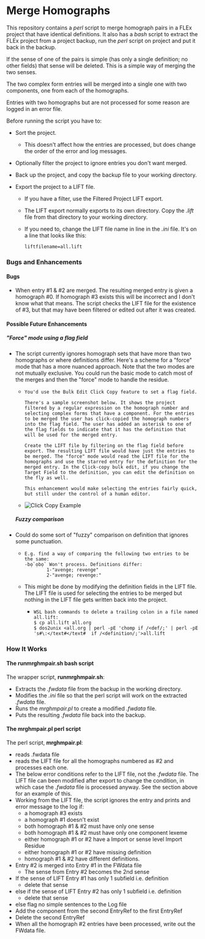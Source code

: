 # Merge Homographs 
This repository contains a *perl* script to merge homograph pairs in a FLEx project that have identical definitions. It also has a *bash* script to extract the FLEx project from a project backup, run the *perl* script on project and put it back in the  backup.

If the sense of one of the pairs is simple (has only a single definition; no other fields) that sense will be deleted. This is a simple way of merging the two senses.

The two complex form entries will be merged into a single one with two components, one from each of the homographs.

Entries with two homographs but are not processed for some reason are logged in an error file.

Before running the script you have to:

* Sort the project.

  * This doesn't affect how the entries are processed, but does change the order of the error and log messages.

* Optionally filter the project to ignore entries you don't want merged.

* Back up the project, and copy the backup file to your working directory.

* Export the project to a LIFT file.

  * If you have a filter, use the Filtered Project LIFT export.

  * The LIFT export normally exports to its own directory. Copy the *.lift* file from that directory to your working directory.

  * If you need to, change the LIFT file name in line in the *.ini* file. It's on a line that looks like this:

    ```
    liftfilename=all.lift
    ```

### Bugs and Enhancements

#### Bugs

* When entry #1 & #2 are merged. The resulting merged entry is given a homograph #0. If homograph #3 exists this will be incorrect and I don't know what that means. The script checks the LIFT file for the existence of #3, but that may have been filtered or edited out after it was created.

#### Possible Future Enhancements

##### "Force" mode using a flag field

* The script currently ignores homograph sets that have more than two homographs or where definitions differ. Here's a scheme for a "force" mode that has a more nuanced approach.  Note that the two modes are not  mutually exclusive. You could run the basic mode to catch most of the merges and then the "force" mode to handle the residue.

  * ```
    You'd use the Bulk Edit Click Copy feature to set a flag field.

    There's a sample screenshot below. It shows the project filtered by a regular expression on the homograph number and selecting complex forms that have a component. For the entries to be merged the user has click-copied the homograph numbers into the flag field. The user has added an asterisk to one of the flag fields to indicate that it has the definition that will be used for the merged entry.

    Create the LIFT file by filtering on the flag field before export. The resulting LIFT file would have just the entries to be merged. The "force" mode would read the LIFT file for the homographs and use the starred entry for the definition for the merged entry. In the Click-copy bulk edit, if you change the Target Field to the definition, you can edit the definition on the fly as well.

    This enhancement would make selecting the entries fairly quick, but still under the control of a human editor.
    ```

  * ![Click Copy Example](ClickCopyExample.png?raw=true "Click Copy Example")

  ##### Fuzzy comparison

* Could do some sort of "fuzzy" comparison on definition that ignores some punctuation.

  * ```
    E.g. find a way of comparing the following two entries to be the same:
    -bọ̀ ọbọ̀  Won't process. Definitions differ:
            1-"avenge; revenge"
            2-"avenge; revenge:"
    ```

  * This might be done by modifying the definition fields in the LIFT file. The LIFT file is used for selecting the entries to be merged but nothing in the LIFT file gets written back into the project.

    * ```
      WSL bash commands to delete a trailing colon in a file named all.lift:
      $ cp all.lift all.org
      $ dos2unix <all.org | perl -pE 'chomp if /<def/;' | perl -pE 's#\:</text#</text#  if /<definition/;'>all.lift
      ```

      

### How It Works

#### The runmrghmpair.sh bash script

The wrapper script,  **runmrghmpair.sh**:

* Extracts the *.fwdata* file from the backup in the working directory.
* Modifies the *.ini* file so that the perl script will work on the extracted *.fwdata* file.
* Runs the  *mrghmpair.pl* to create a modified *.fwdata* file.
* Puts the resulting *.fwdata* file back into the backup.

#### The mrghmpair.pl perl script

The perl script, **mrghmpair.pl**:

* reads .fwdata file
* reads the LIFT file for all the homographs numbered as #2 and processes each one.
* The below error conditions refer to the LIFT file, not the *.fwdata* file. The LIFT file can been modified after export to change the condition, in which case the *.fwdata* file is processed anyway. See the section above for an example of this.
* Working from the LIFT file, the script ignores the entry and prints and error message to the log if:
  * a homograph #3 exists
  * a homograph #1 doesn't exist
  * both homograph #1 & #2 must have only one sense
  * both homograph #1 & #2 must have only one component lexeme
  * either homograph #1 or #2 have a Import  or sense level Import Residue
  * either homograph #1 or #2 have missing definition
  * homograph #1 & #2  have different definitions.
* Entry #2 is merged into Entry #1 in the FWdata file
  * The sense from Entry #2 becomes the 2nd sense
* If the sense of  LIFT Entry #1 has only 1 subfield i.e. definition
  * delete that sense
* else if the sense of  LIFT Entry #2 has only 1 subfield i.e. definition
  * delete that sense
* else flag no simple sentences to the Log file
* Add the component from the second EntryRef to the first EntryRef
* Delete the second EntryRef
* When all the homograph #2 entries have been processed, write out the FWdata file.